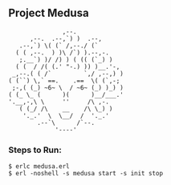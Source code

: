 ## Project Medusa


                   ,--.
          ,--.  .--,`) )  .--,
       .--,`) \( (` /,--./ (`
      ( ( ,--.  ) )\ /`) ).--,-.
       ;.__`) )/ /) ) ( (( (`_) )
      ( (  / /( (.' "-.) )) )__.'-,
     _,--.( ( /`         `,/ ,--,) )
    ( (``) \,` ==.    .==  \( (`,-;
     ;-,( (_) ~6~ \  / ~6~ (_) )_) )
    ( (_ \_ (      )(      )__/___.'
    '.__,-,\ \     ''     /\ ,-.
       ( (_/ /\    __    /\ \_) )
        '._.'  \  \__/  /  '._.'
            .--`\      /`--.
                 '----'
                 

### Steps to Run:

```
$ erlc medusa.erl
$ erl -noshell -s medusa start -s init stop
```


                 
